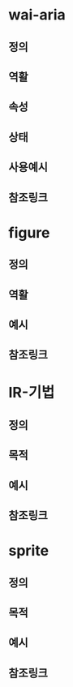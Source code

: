 # wai-aria
## 정의
## 역활
## 속성
## 상태
## 사용예시
## 참조링크 

# figure
## 정의
## 역활
## 예시
## 참조링크

# IR-기법
## 정의
## 목적
## 예시
## 참조링크

# sprite
## 정의
## 목적
## 예시 
## 참조링크